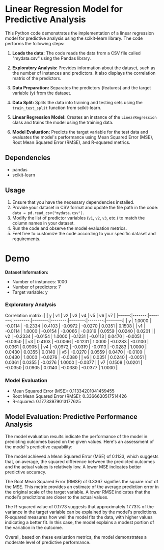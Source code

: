 # Linear Regression Model for Predictive Analysis

This Python code demonstrates the implementation of a linear regression model for predictive analysis using the scikit-learn library. The code performs the following steps:

1. **Loads the data:** The code reads the data from a CSV file called "mydata.csv" using the Pandas library.

2. **Exploratory Analysis:** Provides information about the dataset, such as the number of instances and predictors. It also displays the correlation matrix of the predictors.

3. **Data Preparation:** Separates the predictors (features) and the target variable (y) from the dataset.

4. **Data Split:** Splits the data into training and testing sets using the `train_test_split` function from scikit-learn.

5. **Linear Regression Model:** Creates an instance of the `LinearRegression` class and trains the model using the training data.

6. **Model Evaluation:** Predicts the target variable for the test data and evaluates the model's performance using Mean Squared Error (MSE), Root Mean Squared Error (RMSE), and R-squared metrics.

## Dependencies
- pandas
- scikit-learn

## Usage
1. Ensure that you have the necessary dependencies installed.
2. Provide your dataset in CSV format and update the file path in the code: `data = pd.read_csv("mydata.csv")`.
3. Modify the list of predictor variables (`v1`, `v2`, `v3`, etc.) to match the column names in your dataset.
4. Run the code and observe the model evaluation metrics.
5. Feel free to customize the code according to your specific dataset and requirements.

# Demo

**Dataset Information:**
- Number of instances: 1000
- Number of predictors: 7
- Target variable: y

### Exploratory Analysis
Correlation matrix:
|       |      y |      v1 |      v2 |      v3 |      v4 |      v5 |      v6 |      v7 |
|------:|-------:|--------:|--------:|--------:|--------:|--------:|--------:|--------:|
|     y | 1.0000 | -0.0114 | -0.2334 |  0.4103 | -0.0972 | -0.0270 |  0.0351 |  0.1508 |
|    v1 | -0.0114 |  1.0000 | -0.0154 | -0.0066 | -0.0319 |  0.0559 |  0.0240 |  0.0201 |
|    v2 | -0.2334 | -0.0154 |  1.0000 | -0.1231 | -0.0113 |  0.0470 | -0.0051 | -0.0350 |
|    v3 |  0.4103 | -0.0066 | -0.1231 |  1.0000 | -0.0283 | -0.0100 |  0.0361 |  0.0905 |
|    v4 | -0.0972 | -0.0319 | -0.0113 | -0.0283 |  1.0000 |  0.0430 |  0.0355 |  0.0140 |
|    v5 | -0.0270 |  0.0559 |  0.0470 | -0.0100 |  0.0430 |  1.0000 | -0.0276 | -0.0380 |
|    v6 |  0.0351 |  0.0240 | -0.0051 |  0.0361 |  0.0355 | -0.0276 |  1.0000 | -0.0377 |
|    v7 |  0.1508 |  0.0201 | -0.0350 |  0.0905 |  0.0140 | -0.0380 | -0.0377 |  1.0000 |

### Model Evaluation
- Mean Squared Error (MSE): 0.11334201041459455
- Root Mean Squared Error (RMSE): 0.3366630517514426
- R-squared: 0.17733979013177625

## Model Evaluation: Predictive Performance Analysis

The model evaluation results indicate the performance of the model in predicting outcomes based on the given values. Here's an assessment of the model's predictive capability:

The model achieved a Mean Squared Error (MSE) of 0.1133, which suggests that, on average, the squared difference between the predicted outcomes and the actual values is relatively low. A lower MSE indicates better predictive accuracy.

The Root Mean Squared Error (RMSE) of 0.3367 signifies the square root of the MSE. This metric provides an estimate of the average prediction error in the original scale of the target variable. A lower RMSE indicates that the model's predictions are closer to the actual values.

The R-squared value of 0.1773 suggests that approximately 17.73% of the variance in the target variable can be explained by the model's predictions. R-squared measures how well the model fits the data, with higher values indicating a better fit. In this case, the model explains a modest portion of the variation in the outcome.

Overall, based on these evaluation metrics, the model demonstrates a moderate level of predictive performance.
